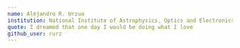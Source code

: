 ```yaml
---
name: Alejandro R. Urzua
institution: National Institute of Astrophysics, Optics and Electronics
quote: I dreamed that one day I would be doing what I love
github_user: rurz
---
```


